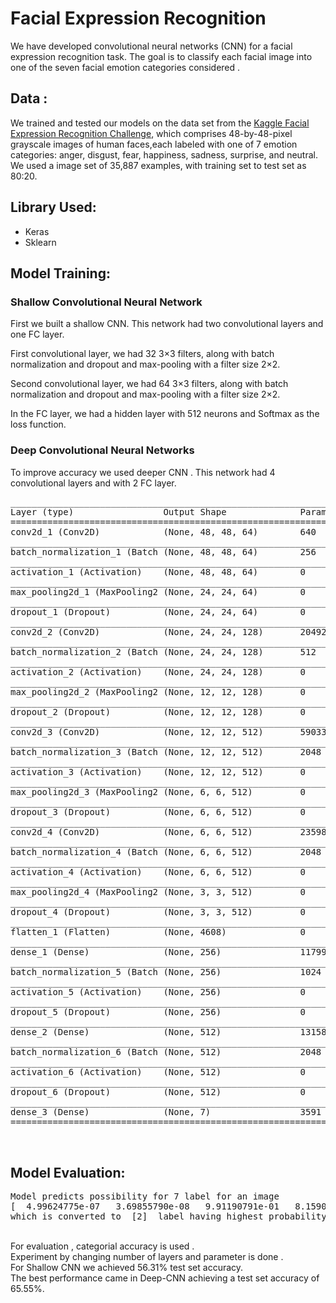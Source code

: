 # Facial Expression Recognition
We have developed convolutional neural networks (CNN) for a facial expression recognition task. The goal is to classify each facial image into one of the seven facial emotion categories considered .


## Data :
We trained and tested our models on the data set from the [Kaggle Facial Expression Recognition Challenge](https://www.kaggle.com/c/challenges-in-representation-learning-facial-expression-recognition-challenge), which comprises 48-by-48-pixel grayscale images of human faces,each labeled with one of 7 emotion categories: anger, disgust, fear, happiness, sadness, surprise, and neutral. We used a image set of 35,887 examples, with training set to test set as 80:20.

## Library Used:
   <ul>
	<li> Keras </li> 
	<li> Sklearn </li>
   </ul>

## Model Training:
	
<h3> Shallow Convolutional Neural Network </h3>
First we built a shallow CNN. This network had two convolutional layers and one FC layer.<br>
<p>First convolutional layer, we had 32 3×3 filters, along with batch normalization and dropout and max-pooling with a filter size 2×2.</p>
<p>Second convolutional layer, we had 64 3×3 filters, along with batch normalization and dropout and max-pooling with a filter size 2×2.</p>
<p>In the FC layer, we had a hidden layer with 512 neurons and Softmax as the loss function.</p>


<h3> Deep Convolutional Neural Networks </h3>
To improve accuracy we used deeper CNN . This network had 4 convolutional layers and with 2 FC layer.

<pre>
_________________________________________________________________
Layer (type)                 Output Shape              Param #  
=================================================================
conv2d_1 (Conv2D)            (None, 48, 48, 64)        640      
_________________________________________________________________
batch_normalization_1 (Batch (None, 48, 48, 64)        256      
_________________________________________________________________
activation_1 (Activation)    (None, 48, 48, 64)        0        
_________________________________________________________________
max_pooling2d_1 (MaxPooling2 (None, 24, 24, 64)        0        
_________________________________________________________________
dropout_1 (Dropout)          (None, 24, 24, 64)        0        
_________________________________________________________________
conv2d_2 (Conv2D)            (None, 24, 24, 128)       204928   
_________________________________________________________________
batch_normalization_2 (Batch (None, 24, 24, 128)       512      
_________________________________________________________________
activation_2 (Activation)    (None, 24, 24, 128)       0        
_________________________________________________________________
max_pooling2d_2 (MaxPooling2 (None, 12, 12, 128)       0        
_________________________________________________________________
dropout_2 (Dropout)          (None, 12, 12, 128)       0        
_________________________________________________________________
conv2d_3 (Conv2D)            (None, 12, 12, 512)       590336   
_________________________________________________________________
batch_normalization_3 (Batch (None, 12, 12, 512)       2048     
_________________________________________________________________
activation_3 (Activation)    (None, 12, 12, 512)       0        
_________________________________________________________________
max_pooling2d_3 (MaxPooling2 (None, 6, 6, 512)         0        
_________________________________________________________________
dropout_3 (Dropout)          (None, 6, 6, 512)         0        
_________________________________________________________________
conv2d_4 (Conv2D)            (None, 6, 6, 512)         2359808  
_________________________________________________________________
batch_normalization_4 (Batch (None, 6, 6, 512)         2048     
_________________________________________________________________
activation_4 (Activation)    (None, 6, 6, 512)         0        
_________________________________________________________________
max_pooling2d_4 (MaxPooling2 (None, 3, 3, 512)         0        
_________________________________________________________________
dropout_4 (Dropout)          (None, 3, 3, 512)         0        
_________________________________________________________________
flatten_1 (Flatten)          (None, 4608)              0        
_________________________________________________________________
dense_1 (Dense)              (None, 256)               1179904  
_________________________________________________________________
batch_normalization_5 (Batch (None, 256)               1024     
_________________________________________________________________
activation_5 (Activation)    (None, 256)               0        
_________________________________________________________________
dropout_5 (Dropout)          (None, 256)               0        
_________________________________________________________________
dense_2 (Dense)              (None, 512)               131584   
_________________________________________________________________
batch_normalization_6 (Batch (None, 512)               2048     
_________________________________________________________________
activation_6 (Activation)    (None, 512)               0        
_________________________________________________________________
dropout_6 (Dropout)          (None, 512)               0        
_________________________________________________________________
dense_3 (Dense)              (None, 7)                 3591     
=================================================================


</pre>
## Model Evaluation:
<pre>
Model predicts possibility for 7 label for an image 
[  4.99624775e-07   3.69855790e-08   9.91190791e-01   8.15907307e-03  2.62175627e-06   9.97206644e-06   1.02341000e-03]
which is converted to  [2]  label having highest probability .</pre>
<br>
For evaluation , categorial accuracy is used .<br>
Experiment by changing number of layers and parameter is done .<br>
For Shallow CNN we achieved 56.31% test set accuracy.<br>
The best performance came in Deep-CNN achieving a test set accuracy of 65.55%.

